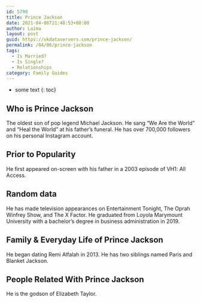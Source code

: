 ```yaml
---
id: 5798
title: Prince Jackson
date: 2021-04-06T21:48:53+00:00
author: Laima
layout: post
guid: https://ukdataservers.com/prince-jackson/
permalink: /04/06/prince-jackson
tags:
  - Is Married?
  - Is Single?
  - Relationships
category: Family Guides
---
```


* some text
{: toc}


## Who is Prince Jackson
                  
                  
                  
The oldest son of pop legend Michael Jackson. He sang &#8220;We Are the World&#8221; and &#8220;Heal the World&#8221; at his father&#8217;s funeral. He has over 700,000 followers on his personal Instagram account. 
                  
              
            
              
            
                
                
                
## Prior to Popularity
                  
                  
                  
He first appeared on-screen with his father in a 2003 episode of VH1: All Access. 
                  
              
            
              
            
                
                
                
## Random data
                  
                  
                  
He has made television appearances on Entertainment Tonight, The Oprah Winfrey Show, and The X Factor. He graduated from Loyola Marymount University with a bachelor&#8217;s degree in business administration in 2019. 
                  
              
            
              
            
                
                
                
## Family & Everyday Life of Prince Jackson
                  
                  
                  
He began dating Remi Alfalah in 2013. He has two siblings named Paris and Blanket Jackson.
                  
              
            
              
            
                
                
                
## People Related With Prince Jackson
                  
                  
                  
He is the godson of Elizabeth Taylor.
                  
              
            
              
            
                
              
            
              
              
            
            
              
            
          
          
          